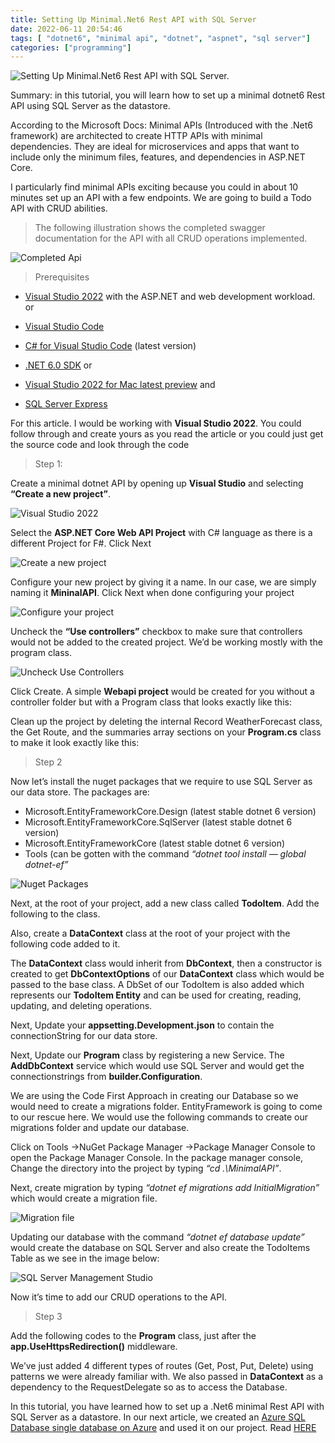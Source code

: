 ```yaml
---
title: Setting Up Minimal.Net6 Rest API with SQL Server
date: 2022-06-11 20:54:46
tags: [ "dotnet6", "minimal api", "dotnet", "aspnet", "sql server"]
categories: ["programming"]
---
```


<img src="https://res.cloudinary.com/virifortissimi/image/upload/v1654977171/SecondBlog/1_VMlo40h4jbaNk6-L5av5gg.png" class="" width="auto" height="auto" alt="Setting Up Minimal.Net6 Rest API with SQL Server." />


Summary: in this tutorial, you will learn how to set up a minimal dotnet6 Rest API using SQL Server as the datastore.

According to the Microsoft Docs: Minimal APIs (Introduced with the .Net6 framework) are architected to create HTTP APIs with minimal dependencies. They are ideal for microservices and apps that want to include only the minimum files, features, and dependencies in ASP.NET Core.

<!-- more -->

I particularly find minimal APIs exciting because you could in about 10 minutes set up an API with a few endpoints. We are going to build a Todo API with CRUD abilities.

> The following illustration shows the completed swagger documentation for the API with all CRUD operations implemented.

<img src="https://res.cloudinary.com/virifortissimi/image/upload/v1654977171/SecondBlog/1_SPbdHj9cPo7npk9xTiqFdg.png" class="" width="auto" height="auto" alt="Completed Api" />

> Prerequisites

- [Visual Studio 2022](https://visualstudio.microsoft.com/vs/#download) with the ASP.NET and web development workload.
or

- [Visual Studio Code](https://code.visualstudio.com/download)
- [C# for Visual Studio Code](https://marketplace.visualstudio.com/items?itemName=ms-dotnettools.csharp) (latest version)
- [.NET 6.0 SDK](https://dotnet.microsoft.com/download/dotnet/6.0)
or

- [Visual Studio 2022 for Mac latest preview](https://visualstudio.microsoft.com/vs/mac/preview/)
and

- [SQL Server Express](https://www.microsoft.com/en-us/sql-server/sql-server-downloads)


For this article. I would be working with **Visual Studio 2022**. You could follow through and create yours as you read the article or you could just get the source code and look through the code

> Step 1:

Create a minimal dotnet API by opening up **Visual Studio** and selecting **“Create a new project”**.

<img src="https://res.cloudinary.com/virifortissimi/image/upload/v1654977172/SecondBlog/1_TunxbhAnRHzIGyNk1Zf_yA.png" class="" width="auto" height="auto" alt="Visual Studio 2022" />

Select the **ASP.NET Core Web API Project** with C# language as there is a different Project for F#. Click Next

<img src="https://res.cloudinary.com/virifortissimi/image/upload/v1654977173/SecondBlog/1_lgLBYlL23q9Et77yImsXHw.png" class="" width="auto" height="auto" alt="Create a new project" />

Configure your new project by giving it a name. In our case, we are simply naming it **MininalAPI**. Click Next when done configuring your project


<img src="https://res.cloudinary.com/virifortissimi/image/upload/v1654977172/SecondBlog/1_ZlcCrJ0yaPBSe68LWGjduA.png" class="" width="auto" height="auto" alt="Configure your project" />

Uncheck the **“Use controllers”** checkbox to make sure that controllers would not be added to the created project. We’d be working mostly with the program class.

<img src="https://res.cloudinary.com/virifortissimi/image/upload/v1654977172/SecondBlog/1_gD-ygpPmuu8fT8HpEs1HMw.png" class="" width="auto" height="auto" alt="Uncheck Use Controllers" />

Click Create. A simple **Webapi project** would be created for you without a controller folder but with a Program class that looks exactly like this:

<script src="https://gist.github.com/Virifortissimi/0047fcaa57e963d9e029f2472aa61656.js"></script>

Clean up the project by deleting the internal Record WeatherForecast class, the Get Route, and the summaries array sections on your **Program.cs** class to make it look exactly like this:

<script src="https://gist.github.com/Virifortissimi/39bbd445ac245ea9a9e15693a3d741e9.js"></script>

> Step 2

Now let’s install the nuget packages that we require to use SQL Server as our data store. The packages are:

- Microsoft.EntityFrameworkCore.Design (latest stable dotnet 6 version)
- Microsoft.EntityFrameworkCore.SqlServer (latest stable dotnet 6 version)
- Microsoft.EntityFrameworkCore (latest stable dotnet 6 version)
- Tools (can be gotten with the command *“dotnet tool install — global dotnet-ef”*


<img src="https://res.cloudinary.com/virifortissimi/image/upload/v1654977173/SecondBlog/1_59X1qpVPHvxS3G6O30TtQA.png" class="" width="auto" height="auto" alt="Nuget Packages" />

Next, at the root of your project, add a new class called **TodoItem**. Add the following to the class.

<script src="https://gist.github.com/Virifortissimi/d2acb444c48f8423e52f8e6cc6fcf0f4.js"></script>

Also, create a **DataContext** class at the root of your project with the following code added to it.

<script src="https://gist.github.com/Virifortissimi/7b50554ba7be6a8ed1ce09236dd2e0f5.js"></script>

The **DataContext** class would inherit from **DbContext**, then a constructor is created to get **DbContextOptions** of our **DataContext** class which would be passed to the base class. A DbSet of our TodoItem is also added which represents our **TodoItem Entity** and can be used for creating, reading, updating, and deleting operations.

Next, Update your **appsetting.Development.json** to contain the connectionString for our data store.

<script src="https://gist.github.com/Virifortissimi/ac6c87d443d9bb01f630342e89ee0671.js"></script>

Next, Update our **Program** class by registering a new Service. The **AddDbContext** service which would use SQL Server and would get the connectionstrings from **builder.Configuration**.

<script src="https://gist.github.com/Virifortissimi/4909995668c0ecff9138e58c2c68cea0.js"></script>

We are using the Code First Approach in creating our Database so we would need to create a migrations folder. EntityFramework is going to come to our rescue here. We would use the following commands to create our migrations folder and update our database.

Click on Tools →NuGet Package Manager →Package Manager Console to open the Package Manager Console. In the package manager console, Change the directory into the project by typing *“cd .\MinimalAPI”*.

Next, create migration by typing *“dotnet ef migrations add InitialMigration”* which would create a migration file.

<img src="https://res.cloudinary.com/virifortissimi/image/upload/v1654977174/SecondBlog/1_PhJX6an-jl_KbIrO9zG7wA.png" class="" width="auto" height="auto" alt="Migration file" />

Updating our database with the command *“dotnet ef database update”* would create the database on SQL Server and also create the TodoItems Table as we see in the image below:

<img src="https://res.cloudinary.com/virifortissimi/image/upload/v1654977173/SecondBlog/1__3LagHCbwsNh7bweNdXEww.png" class="" width="auto" height="auto" alt="SQL Server Management Studio" />

Now it’s time to add our CRUD operations to the API.

> Step 3

Add the following codes to the **Program** class, just after the **app.UseHttpsRedirection()** middleware.

<script src="https://gist.github.com/Virifortissimi/462372733ac97b0d1c31fb1bde8b3665.js"></script>

We’ve just added 4 different types of routes (Get, Post, Put, Delete) using patterns we were already familiar with. We also passed in **DataContext** as a dependency to the RequestDelegate so as to access the Database.

In this tutorial, you have learned how to set up a .Net6 minimal Rest API with SQL Server as a datastore. In our next article, we created an [Azure SQL Database single database on Azure](https://www.egabriel.dev/2022/06/12/dotnet6azuresqldatabase/#more) and used it on our project. Read [HERE](https://www.egabriel.dev/2022/06/12/dotnet6azuresqldatabase/#more)